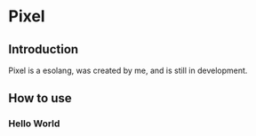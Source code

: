 # Pixel


## Introduction

Pixel is a esolang, was created by me, and is still in development.

## How to use

### Hello World

```Pixel

```